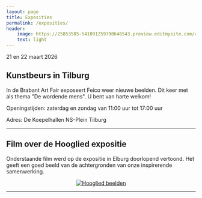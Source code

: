 ```yaml
---
layout: page
title: Exposities
permalink: /exposities/
header:
    image: https://25853585-541091259790646543.preview.editmysite.com/uploads/2/5/8/5/25853585/expositie-4_orig.jpg
    text: light
---
```






 21 en 22 maart 2026
## Kunstbeurs in Tilburg


 In de Brabant Art Fair exposeert Feico weer nieuwe beelden. Dit keer met als thema "De wordende mens". U bent van harte welkom!

  Openingstijden:
  zaterdag en zondag van 11:00 uur tot 17:00 uur


  Adres:
  De Koepelhallen
  NS-Plein
  Tilburg

-----------------

## Film over de Hooglied expositie

Onderstaande film werd op de expositie in Elburg doorlopend vertoond. Het geeft een goed beeld van de achtergronden van onze inspirerende samenwerking.

<div align="center">
  <a href="https://www.youtube.com/watch?v=1X3LcUwhRTo"><img src="https://imgur.com/ZjdOEKQ.png" alt="Hooglied beelden"></a>
</div>

 ----------------------------
